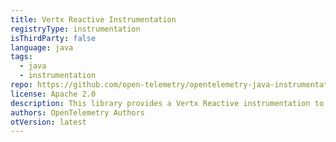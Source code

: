 ```yaml
---
title: Vertx Reactive Instrumentation
registryType: instrumentation
isThirdParty: false
language: java
tags:
  - java
  - instrumentation
repo: https://github.com/open-telemetry/opentelemetry-java-instrumentation/tree/main/instrumentation/vertx/vertx-rx-java-3.5/
license: Apache 2.0
description: This library provides a Vertx Reactive instrumentation to track requests through OpenTelemetry.
authors: OpenTelemetry Authors
otVersion: latest
---
```

